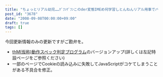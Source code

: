 ```yaml
---
title: "ちょっとリアル幼児……ｹﾞﾌﾝｹﾞﾌﾝこのder変態IMEめ何学習しとんねんリアル用事でバタバタ中なので"
post_id: "3678"
date: "2008-09-08T00:00:00+09:00"
draft: true
tags: []
---
```



今回更新情報のみの更新ですがご勘弁を。

  * [thM(仮称)動作スペック判定プログラム](/3676)のバージョンアップ(詳しくは左記特設ページをご参照ください)
  * 一部のページでCookieの読み込みに失敗してJavaScriptがコケてしまうことがある不具合を修正。

